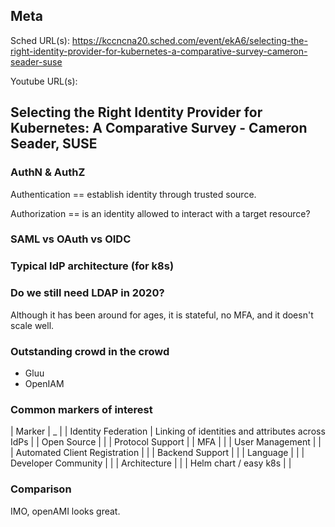 ## Meta
Sched URL(s): https://kccncna20.sched.com/event/ekA6/selecting-the-right-identity-provider-for-kubernetes-a-comparative-survey-cameron-seader-suse

Youtube URL(s):

## Selecting the Right Identity Provider for Kubernetes: A Comparative Survey - Cameron Seader, SUSE

### AuthN & AuthZ
Authentication == establish identity through trusted source.

Authorization == is an identity allowed to interact with a target resource?

### SAML vs OAuth vs OIDC

### Typical IdP architecture (for k8s)

### Do we still need LDAP in 2020?
Although it has been around for ages, it is stateful, no MFA, and it doesn't scale well.

### Outstanding crowd in the crowd
- Gluu
- OpenIAM

### Common markers of interest

| Marker | _ |
| Identity Federation | Linking of identities and attributes across IdPs |
| Open Source | |
| Protocol Support |
| MFA | |
| User Management | |
| Automated Client Registration | |
| Backend Support | |
| Language | |
| Developer Community | |
| Architecture | |
| Helm chart / easy k8s | |

### Comparison
IMO, openAMI looks great.
